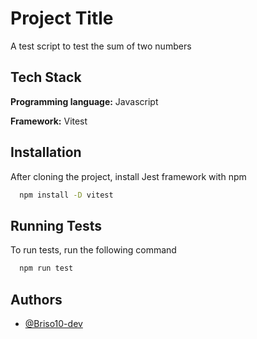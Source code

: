 
# Project Title

A test script to test the sum of two numbers


## Tech Stack

**Programming language:** Javascript

**Framework:** Vitest


## Installation

After cloning the project, install Jest framework with npm

```bash
  npm install -D vitest
```
    
## Running Tests

To run tests, run the following command

```bash
  npm run test
```


## Authors

- [@Briso10-dev](https://github.com/Briso10-dev)

